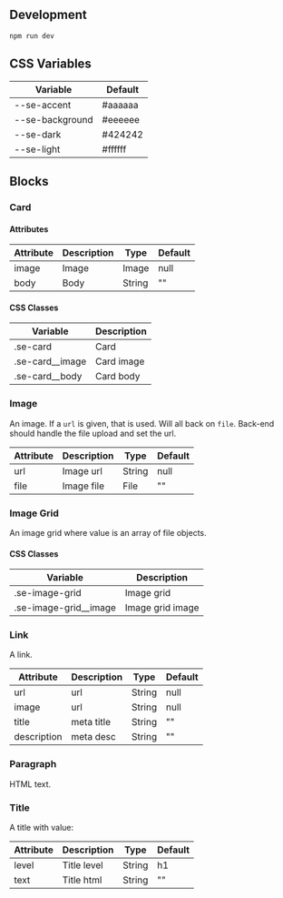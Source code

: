 ## Development

```
npm run dev
```



## CSS Variables

| Variable          | Default 
| ---               | ---
| --se-accent       | #aaaaaa
| --se-background   | #eeeeee
| --se-dark         | #424242
| --se-light        | #ffffff



## Blocks


### Card

#### Attributes

| Attribute   | Description | Type    | Default
| ---         | ---         | ---     | ---
| image       | Image       | Image   | null
| body        | Body        | String  | ""

#### CSS Classes

| Variable          | Description 
| ---               | ---
| .se-card          | Card
| .se-card__image   | Card image  
| .se-card__body    | Card body  



### Image

An image. If a `url` is given, that is used. Will all back on `file`. 
Back-end should handle the file upload and set the url.

| Attribute | Description | Type    | Default
| ---       | ---         | ---     | ---
| url       | Image url   | String  | null
| file      | Image file  | File    | ""


### Image Grid

An image grid where value is an array of file objects. 

#### CSS Classes

| Variable          | Description 
| ---               | ---
| .se-image-grid    | Image grid
| .se-image-grid__image | Image grid image


### Link

A link. 

| Attribute   | Description | Type    | Default
| ---         | ---         | ---     | ---
| url         | url         | String  | null
| image       | url         | String  | null
| title       | meta title  | String  | ""
| description | meta desc   | String  | ""



### Paragraph

HTML text.


### Title

A title with value: 

| Attribute | Description | Type    | Default
| ---       | ---         | ---     | ---
| level     | Title level | String  | h1
| text      | Title html  | String  | ""


